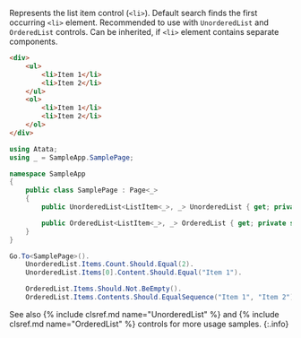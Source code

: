 Represents the list item control (`<li>`). Default search finds the first occurring `<li>` element. Recommended to use with `UnorderedList` and `OrderedList` controls. Can be inherited, if `<li>` element contains separate components.

```html
<div>
    <ul>
        <li>Item 1</li>
        <li>Item 2</li>
    </ul>
    <ol>
        <li>Item 1</li>
        <li>Item 2</li>
    </ol>
</div>
```
```cs
using Atata;
using _ = SampleApp.SamplePage;

namespace SampleApp
{
    public class SamplePage : Page<_>
    {
        public UnorderedList<ListItem<_>, _> UnorderedList { get; private set; }

        public OrderedList<ListItem<_>, _> OrderedList { get; private set; }
    }
}
```
```cs
Go.To<SamplePage>().
    UnorderedList.Items.Count.Should.Equal(2).
    UnorderedList.Items[0].Content.Should.Equal("Item 1").

    OrderedList.Items.Should.Not.BeEmpty().
    OrderedList.Items.Contents.Should.EqualSequence("Item 1", "Item 2");
```

See also {% include clsref.md name="UnorderedList" %} and {% include clsref.md name="OrderedList" %} controls for more usage samples.
{:.info}